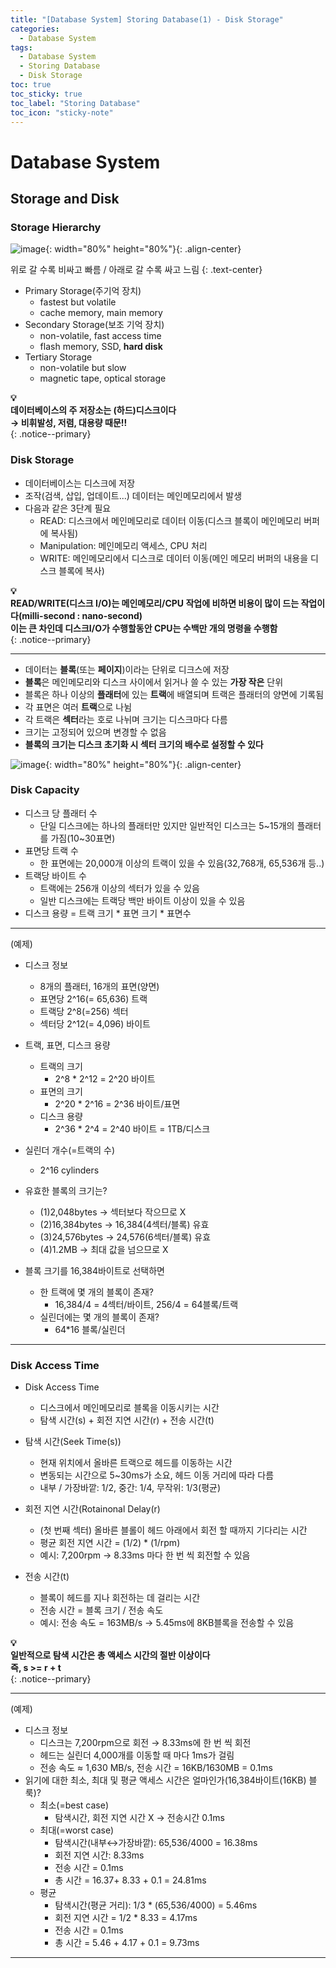 ```yaml
---
title: "[Database System] Storing Database(1) - Disk Storage"
categories:
  - Database System
tags:
  - Database System
  - Storing Database
  - Disk Storage
toc: true
toc_sticky: true
toc_label: "Storing Database"
toc_icon: "sticky-note"
---
```


# Database System

## Storage and Disk

### Storage Hierarchy

![image](https://user-images.githubusercontent.com/55765292/136879847-6070e8e6-9f92-48be-bb71-cc03e1385ea2.png){: width="80%" height="80%"}{: .align-center}

위로 갈 수록 비싸고 빠름 / 아래로 갈 수록 싸고 느림 {: .text-center}

- Primary Storage(주기억 장치)
  - fastest but volatile
  - cache memory, main memory
- Secondary Storage(보조 기억 장치)
  - non-volatile, fast access time
  - flash memory, SSD, **hard disk**
- Tertiary Storage
  - non-volatile but slow
  - magnetic tape, optical storage

**💡**<br>
**데이터베이스의 주 저장소는 (하드)디스크이다**<br>
**→ 비휘발성, 저렴, 대용량 때문!!**<br>
{: .notice--primary}


### Disk Storage

- 데이터베이스는 디스크에 저장
- 조작(검색, 삽입, 업데이트...) 데이터는 메인메모리에서 발생
- 다음과 같은 3단계 필요
  - READ: 디스크에서 메인메모리로 데이터 이동(디스크 블록이 메인메모리 버퍼에 복사됨)
  - Manipulation: 메인메모리 액세스, CPU 처리
  - WRITE: 메인메모리에서 디스크로 데이터 이동(메인 메모리 버퍼의 내용을 디스크 블록에 복사)


**💡**<br>
**READ/WRITE(디스크 I/O)는 메인메모리/CPU 작업에 비하면 비용이 많이 드는 작업이다(milli-second : nano-second)**<br>
**이는 큰 차인데 디스크I/O가 수행할동안 CPU는 수백만 개의 명령을 수행함**<br>
{: .notice--primary}

---

- 데이터는 **블록**(또는 **페이지**)이라는 단위로 디크스에 저장
- **블록**은 메인메모리와 디스크 사이에서 읽거나 쓸 수 있는 **가장 작은** 단위
- 블록은 하나 이상의 **플래터**에 있는 **트랙**에 배열되며 트랙은 플래터의 양면에 기록됨
- 각 표면은 여러 **트랙**으로 나뉨
- 각 트랙은 **섹터**라는 호로 나뉘며 크기는 디스크마다 다름
- 크기는 고정되어 있으며 변경할 수 없음
- **블록의 크기는 디스크 초기화 시 섹터 크기의 배수로 설정할 수 있다**

![image](https://user-images.githubusercontent.com/55765292/136891417-14c95e1c-9fea-4f2b-aab3-c0f853ebc427.png){: width="80%" height="80%"}{: .align-center}


### Disk Capacity

- 디스크 당 플래터 수
  - 단일 디스크에는 하나의 플래터만 있지만 일반적인 디스크는 5~15개의 플래터를 가짐(10~30표면)
- 표면당 트랙 수
  - 한 표면에는 20,000개 이상의 트랙이 있을 수 있음(32,768개, 65,536개 등..)
- 트랙당 바이트 수
  - 트랙에는 256개 이상의 섹터가 있을 수 있음
  - 일반 디스크에는 트랙당 백만 바이트 이상이 있을 수 있음
- 디스크 용량 = 트랙 크기 * 표면 크기 * 표면수

---

(예제)
- 디스크 정보
  - 8개의 플래터, 16개의 표면(양면)
  - 표면당 2^16(= 65,636) 트랙
  - 트랙당 2^8(=256) 섹터
  - 섹터당 2^12(= 4,096) 바이트

- 트랙, 표면, 디스크 용량
  - 트랙의 크기
    - 2^8 * 2^12 = 2^20 바이트
  - 표면의 크기
    - 2^20 * 2^16 = 2^36 바이트/표면
  - 디스크 용량
    - 2^36 * 2^4 = 2^40 바이트 = 1TB/디스크
- 실린더 개수(=트랙의 수)
  - 2^16 cylinders 
- 유효한 블록의 크기는? 
  - (1)2,048bytes → 섹터보다 작으므로 X
  - (2)16,384bytes → 16,384(4섹터/블록) 유효
  - (3)24,576bytes → 24,576(6섹터/블록) 유효
  - (4)1.2MB → 최대 값을 넘으므로 X
- 블록 크기를 16,384바이트로 선택하면
  - 한 트랙에 몇 개의 블록이 존재?
    - 16,384/4 = 4섹터/바이트, 256/4 = 64블록/트랙
  - 실린더에는 몇 개의 블록이 존재?
    - 64*16 블록/실린더

---

### Disk Access Time

- Disk Access Time
  - 디스크에서 메인메모리로 블록을 이동시키는 시간
  - 탐색 시간(s) + 회전 지연 시간(r) + 전송 시간(t)
 
- 탐색 시간(Seek Time(s))
  - 현재 위치에서 올바른 트랙으로 헤드를 이동하는 시간
  - 변동되는 시간으로 5~30ms가 소요, 헤드 이동 거리에 따라 다름
  - 내부 / 가장바깥: 1/2, 중간: 1/4, 무작위: 1/3(평균)

- 회전 지연 시간(Rotainonal Delay(r)
  - (첫 번째 섹터) 올바른 블롤이 헤드 아래에서 회전 할 때까지 기다리는 시간
  - 평균 회전 지연 시간 = (1/2) * (1/rpm)
  - 예시: 7,200rpm → 8.33ms 마다 한 번 씩 회전할 수 있음

- 전송 시간(t)
  - 블록이 헤드를 지나 회전하는 데 걸리는 시간
  - 전송 시간 = 블록 크기 / 전송 속도
  - 예시: 전송 속도 = 163MB/s → 5.45ms에 8KB블록을 전송할 수 있음

**💡**<br>
**일반적으로 탐색 시간은 총 액세스 시간의 절반 이상이다**<br>
**즉, s >= r + t**<br>
{: .notice--primary}


---

(예제)
- 디스크 정보
  - 디스크는 7,200rpm으로 회전 → 8.33ms에 한 번 씩 회전
  - 헤드는 실린더 4,000개를 이동할 때 마다 1ms가 걸림
  - 전송 속도 ≈ 1,630 MB/s, 전송 시간 = 16KB/1630MB = 0.1ms
- 읽기에 대한 최소, 최대 및 평균 액세스 시간은 얼마인가(16,384바이트(16KB) 블룩)?
  - 최소(=best case)
    - 탐색시간, 회전 지연 시간 X → 전송시간 0.1ms
  - 최대(=worst case)
    - 탐색시간(내부↔가장바깥): 65,536/4000 = 16.38ms
    - 회전 지연 시간: 8.33ms
    - 전송 시간 = 0.1ms
    - 총 시간 = 16.37+ 8.33 + 0.1 = 24.81ms
  - 평균
    - 탐색시간(평균 거리): 1/3 * (65,536/4000) = 5.46ms
    - 회전 지연 시간 = 1/2 * 8.33 = 4.17ms
    - 전송 시간 = 0.1ms
    - 총 시간 = 5.46 + 4.17 + 0.1 = 9.73ms

---
